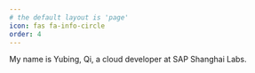 ```yaml
---
# the default layout is 'page'
icon: fas fa-info-circle
order: 4
---
```


My name is Yubing, Qi, a cloud developer at SAP Shanghai Labs.
